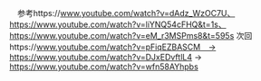 　参考https://www.youtube.com/watch?v=dAdz_WzOC7U、https://www.youtube.com/watch?v=liYNQ54cFHQ&t=1s、https://www.youtube.com/watch?v=eM_r3MSPms8&t=595s
次回https://www.youtube.com/watch?v=pFiqEZBASCM　→ https://www.youtube.com/watch?v=DJxEDvftlL4 →
https://www.youtube.com/watch?v=wfn58AYhpbs
